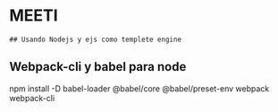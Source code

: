 
# MEETI

    ## Usando Nodejs y ejs como templete engine

## Webpack-cli y babel para node

npm install -D babel-loader @babel/core @babel/preset-env webpack webpack-cli
